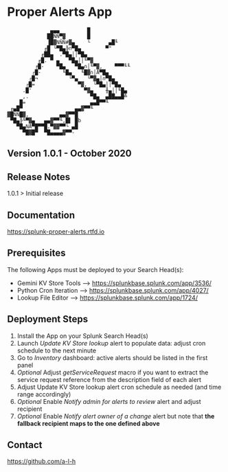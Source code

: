#	Proper Alerts App


                  ▄▄▄         █
                 ██ÑÑ▀▓       █
                 ▐█▓NÑÑ#▓▄    └      ▄█╙
                ╓█ └▀█▄╠∩▀█▄        ▀"
               ╓██▄  .▀█▄││▀█▄   
              ╓█. ▀ ▄   ▀█▄││╙▀▓
             ╒█-    ▀█▄   ▀█▄∩│╙▀▓,    ▀▀▀╙╙
            ┌█-       ╙█▄   ╙█▓∩│Å▀█▄
           ┌█¬          └▀▄   └▀▓▄│∩▀█▄
          ┌█=              ▀▓,  └▀█▄││▀█▄
         .█'                 ▀▓▄    ╫▄││╙█▄
         ,.                    ▀█▄  ▄██▄▄█╩
        █=                     ▄▄█▀▀╙
     ╓▄█▀                 ▄▄▓▀▀╙
    ▓█ÑÑ█▓,          ▄▄▓▀▀█
     ▀█▄╠╙▀▓▄   ▄▄▓▀▀╙,█▌ █b
       ▀█▄NÅ▀█▀▀█.▀▓▓▀▀└ ▄█
         ▀█▓█▀  ▀█▄▄▄▄▓▀▀-
		 
		 
##	Version 1.0.1 - October 2020


##	Release Notes


1.0.1 > Initial release


##	Documentation


https://splunk-proper-alerts.rtfd.io


##	Prerequisites


The following Apps must be deployed to your Search Head(s):

- Gemini KV Store Tools  -->	https://splunkbase.splunk.com/app/3536/
- Python Cron Iteration  --> 	https://splunkbase.splunk.com/app/4027/
- Lookup File Editor     --> 	https://splunkbase.splunk.com/app/1724/


##	Deployment Steps


1.	Install the App on your Splunk Search Head(s)
2.	Launch *Update KV Store lookup* alert to populate data: adjust cron schedule to the next minute
3.	Go to *Inventory* dashboard: active alerts should be listed in the first panel
4.	*Optional* Adjust *getServiceRequest* macro if you want to extract the service request reference from the description field of each alert
5.	Adjust Update KV Store lookup alert cron schedule as needed (and time range accordingly)
7.	*Optional* Enable *Notify admin for alerts to review* alert and adjust recipient
8.	*Optional* Enable *Notify alert owner of a change* alert but note that **the fallback recipient maps to the one defined above**


##	Contact


https://github.com/a-l-h

